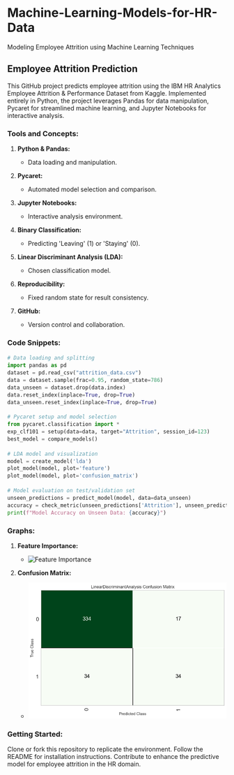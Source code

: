 # Machine-Learning-Models-for-HR-Data
Modeling Employee Attrition using Machine Learning Techniques

## Employee Attrition Prediction

This GitHub project predicts employee attrition using the IBM HR Analytics Employee Attrition & Performance Dataset from Kaggle. Implemented entirely in Python, the project leverages Pandas for data manipulation, Pycaret for streamlined machine learning, and Jupyter Notebooks for interactive analysis.

### Tools and Concepts:

1. **Python & Pandas:**
   - Data loading and manipulation.

2. **Pycaret:**
   - Automated model selection and comparison.

3. **Jupyter Notebooks:**
   - Interactive analysis environment.

4. **Binary Classification:**
   - Predicting 'Leaving' (1) or 'Staying' (0).

5. **Linear Discriminant Analysis (LDA):**
   - Chosen classification model.

6. **Reproducibility:**
   - Fixed random state for result consistency.

7. **GitHub:**
   - Version control and collaboration.

### Code Snippets:

```python
# Data loading and splitting
import pandas as pd
dataset = pd.read_csv("attrition_data.csv")
data = dataset.sample(frac=0.95, random_state=786)
data_unseen = dataset.drop(data.index)
data.reset_index(inplace=True, drop=True)
data_unseen.reset_index(inplace=True, drop=True)

# Pycaret setup and model selection
from pycaret.classification import *
exp_clf101 = setup(data=data, target="Attrition", session_id=123)
best_model = compare_models()

# LDA model and visualization
model = create_model('lda')
plot_model(model, plot='feature')
plot_model(model, plot='confusion_matrix')

# Model evaluation on test/validation set
unseen_predictions = predict_model(model, data=data_unseen)
accuracy = check_metric(unseen_predictions['Attrition'], unseen_predictions['Label'], metric='Accuracy')
print(f"Model Accuracy on Unseen Data: {accuracy}")
```

### Graphs:

1. **Feature Importance:**
   - ![Feature Importance](url_to_feature_importance_plot)

2. **Confusion Matrix:**
   - ![Confusion Matrix](https://github.com/vennisabarfi/Machine-Learning-Models-for-HR-Data/blob/main/confusion_matrix.png)

### Getting Started:

Clone or fork this repository to replicate the environment. Follow the README for installation instructions. Contribute to enhance the predictive model for employee attrition in the HR domain.
